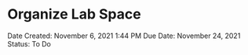 # Organize Lab Space

Date Created: November 6, 2021 1:44 PM
Due Date: November 24, 2021
Status: To Do